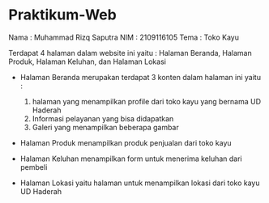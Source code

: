 # Praktikum-Web

Nama : Muhammad Rizq Saputra
NIM  : 2109116105
Tema : Toko Kayu

Terdapat 4 halaman dalam website ini yaitu : Halaman Beranda, Halaman Produk, Halaman Keluhan, dan Halaman Lokasi

- Halaman Beranda merupakan terdapat 3 konten dalam halaman ini yaitu :
  1. halaman yang menampilkan profile dari toko kayu yang bernama UD Haderah
  2. Informasi pelayanan yang bisa didapatkan
  3. Galeri yang menampilkan beberapa gambar
  
- Halaman Produk menampilkan produk penjualan dari toko kayu

- Halaman Keluhan menampilkan form untuk menerima keluhan dari pembeli

- Halaman Lokasi yaitu halaman untuk menampilkan lokasi dari toko kayu UD Haderah
